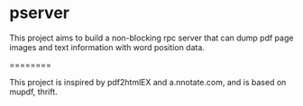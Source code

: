 pserver
=======

This project aims to build a non-blocking rpc server that can dump pdf page images and text information with word position data.

========

This project is inspired by pdf2htmlEX and a.nnotate.com, and is based on mupdf, thrift.
